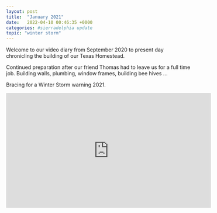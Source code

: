 ```yaml
---
layout: post
title:  "January 2021"
date:   2022-04-10 00:46:35 +0000
categories: #sierradelphia update
topic: "winter storm"
---
```

Welcome to our video diary from September 2020 to present day chronicling the building of our Texas Homestead.

Continued preparation after our friend Thomas had to leave us for a full time job. Building walls, plumbing, window frames,  building bee hives ...

Bracing for a Winter Storm warning 2021.

<iframe width="560" height="315" src="https://www.youtube.com/embed/WNdHRzp4Yq4" title="YouTube video player" frameborder="0" allow="accelerometer; autoplay; clipboard-write; encrypted-media; gyroscope; picture-in-picture" allowfullscreen></iframe>